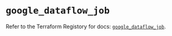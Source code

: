 # `google_dataflow_job`

Refer to the Terraform Registory for docs: [`google_dataflow_job`](https://registry.terraform.io/providers/hashicorp/google/4.64.0/docs/resources/dataflow_job).
